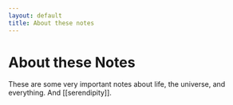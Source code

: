 ```yaml
---
layout: default
title: About these notes
---
```


# About these Notes

These are some very important notes about life, the universe, and everything. And [[serendipity]].
